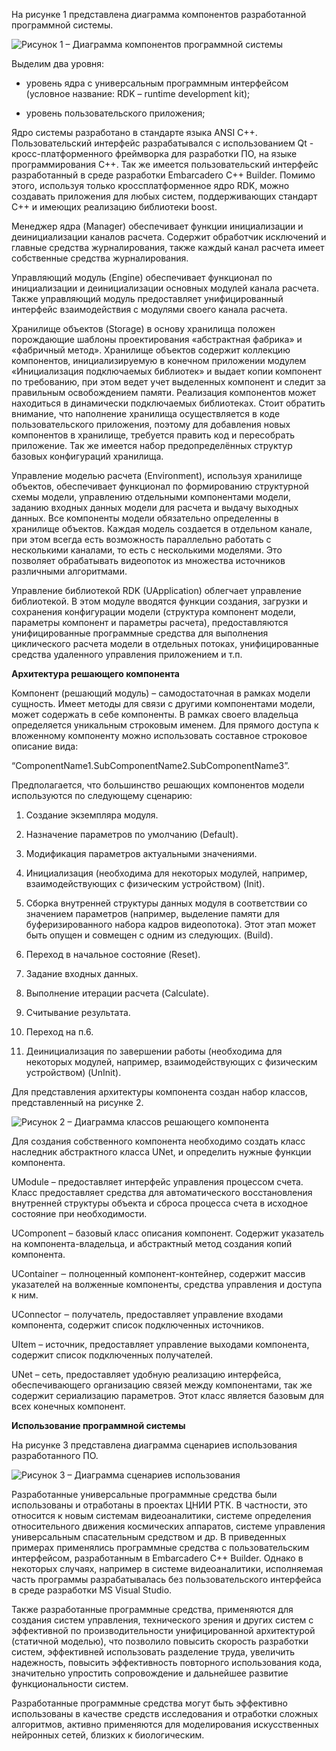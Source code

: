 На рисунке 1 представлена диаграмма компонентов разработанной программной системы. 

![Рисунок 1 – Диаграмма компонентов программной системы](/images/pic_1.png) 

Выделим два уровня: 

- уровень ядра с универсальным программным интерфейсом (условное название: RDK – runtime development kit);

- уровень пользовательского приложения; 

Ядро системы разработано в стандарте языка ANSI C++. Пользовательский интерфейс разрабатывался с использованием Qt - кросс-платформенного фреймворка для разработки ПО, на языке программирования C++. Так же имеется пользовательский интерфейс разработанный в среде разработки Embarcadero C++ Builder. Помимо этого, используя только кроссплатформенное ядро RDK, можно создавать приложения для любых систем, поддерживающих стандарт C++ и имеющих реализацию библиотеки boost. 


Менеджер ядра (Manager) обеспечивает функции инициализации и деинициализации каналов расчета. Содержит обработчик исключений и главные средства журналирования, также каждый канал расчета имеет собственные средства журналирования.

Управляющий модуль (Engine) обеспечивает функционал по инициализации и деинициализации основных модулей канала расчета. Также управляющий модуль предоставляет унифицированный интерфейс взаимодействия с модулями своего канала расчета.

Хранилище объектов (Storage) в основу хранилища положен порождающие шаблоны проектирования «абстрактная фабрика» и «фабричный метод». Хранилище объектов содержит коллекцию компонентов, инициализируемую в конечном приложении модулем «Инициализация подключаемых библиотек» и выдает копии компонент по требованию, при этом ведет учет выделенных компонент и следит за правильным освобождением памяти.  Реализация компонентов может находиться в динамически подключаемых библиотеках. Стоит обратить внимание, что наполнение хранилища осуществляется в коде пользовательского приложения, поэтому для добавления новых компонентов в хранилище, требуется править код и пересобрать приложение. Так же имеется набор предопределённых структур базовых конфигураций хранилища. 

Управление моделью расчета (Environment), используя хранилище объектов, обеспечивает функционал по формированию структурной схемы модели, управлению отдельными компонентами модели, заданию входных данных модели для расчета и выдачу выходных данных. Все компоненты модели обязательно определенны в хранилище объектов. Каждая модель создается в отдельном канале, при этом всегда есть возможность параллельно работать с несколькими каналами, то есть с несколькими моделями. Это позволяет обрабатывать видеопоток из множества источников различными алгоритмами. 

Управление библиотекой RDK (UApplication) облегчает управление библиотекой. В этом модуле вводятся функции создания, загрузки и сохранения конфигурации модели (структура компонент модели, параметры компонент и параметры расчета), предоставляются унифицированные программные средства для выполнения циклического расчета модели в отдельных потоках, унифицированные средства удаленного управления приложением и т.п. 

 

**Архитектура решающего компонента**

Компонент (решающий модуль) – самодостаточная в рамках модели сущность. Имеет методы для связи с другими компонентами модели, может содержать в себе компоненты. В рамках своего владельца определяется уникальным строковым именем. Для прямого доступа к вложенному компоненту можно использовать составное строковое описание вида: 

“ComponentName1.SubComponentName2.SubComponentName3”. 

Предполагается, что большинство решающих компонентов модели используются по следующему сценарию: 

1. Создание экземпляра модуля. 

2. Назначение параметров по умолчанию (Default). 

3. Модификация параметров актуальными значениями. 

4. Инициализация (необходима для некоторых модулей, например, взаимодействующих с физическим устройством) (Init). 

5. Сборка внутренней структуры данных модуля в соответствии со значением параметров (например, выделение памяти для буферизированного набора кадров видеопотока). Этот этап может быть опущен и совмещен с одним из следующих. (Build). 

6. Переход в начальное состояние (Reset). 

7. Задание входных данных. 

8. Выполнение итерации расчета (Calculate). 

9. Считывание результата. 

10. Переход на п.6. 

11. Деинициализация по завершении работы (необходима для некоторых модулей, например, взаимодействующих с физическим устройством)  (UnInit). 

Для представления архитектуры компонента создан набор классов, представленный на рисунке 2.

![Рисунок 2 – Диаграмма классов решающего компонента](/images/pic_2.png) 

Для создания собственного компонента необходимо создать класс наследник абстрактного класса UNet, и определить нужные функции компонента. 

UModule – предоставляет интерфейс управления процессом счета. Класс предоставляет средства для автоматического восстановления внутренней структуры объекта и сброса процесса счета в исходное состояние при необходимости. 

UComponent – базовый класс описания компонент. Содержит указатель на компонента-владельца, и абстрактный метод создания копий компонента. 

UContainer ‒ полноценный компонент-контейнер, содержит массив указателей на волженные компоненты, средства управления и доступа к ним. 

UConnector ‒ получатель, предоставляет управление входами компонента, содержит список подключенных источников. 

UItem – источник, предоставляет управление выходами компонента, содержит список подключенных получателей. 

UNet – сеть, предоставляет удобную реализацию интерфейса, обеспечивающего организацию связей между компонентами, так же содержит сериализацию параметров. Этот класс является базовым для всех конечных компонент.


**Использование программной системы**

На рисунке 3 представлена диаграмма сценариев использования разработанного ПО.

![Рисунок 3 – Диаграмма сценариев использования](/images/pic_3.png)
 
Разработанные универсальные программные средства были использованы и отработаны в проектах ЦНИИ РТК. В частности, это относится к новым системам видеоаналитики, системе определения относительного движения космических аппаратов, системе управления универсальным спасательным средством и др. В приведенных примерах применялись программные средства с пользовательским интерфейсом, разработанным в Embarcadero C++ Builder. Однако в некоторых случаях, например в системе видеоаналитики, исполняемая часть программы разрабатывалась без пользовательского интерфейса в среде разработки MS Visual Studio. 

Также разработанные программные средства, применяются для создания систем управления, технического зрения и других систем с эффективной по производительности унифицированной архитектурой (статичной моделью), что позволило повысить скорость разработки систем, эффективней использовать разделение труда, увеличить надежность, повысить эффективность повторного использования кода, значительно упростить сопровождение и дальнейшее развитие функциональности систем. 

Разработанные программные средства могут быть эффективно использованы в качестве средств исследования и отработки сложных алгоритмов, активно применяются для моделирования искусственных нейронных сетей, близких к биологическим.
